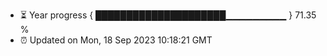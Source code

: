 - ⏳ Year progress { █████████████████████▁▁▁▁▁▁▁▁▁ } 71.35 %
- ⏰ Updated on Mon, 18 Sep 2023 10:18:21 GMT

